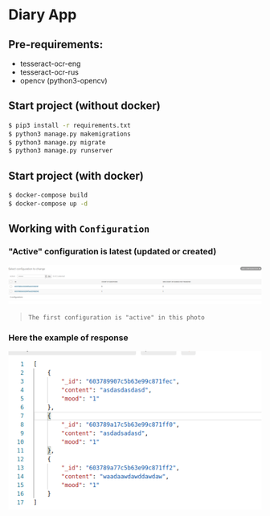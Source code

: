 
# Diary App

## Pre-requirements:
- tesseract-ocr-eng
- tesseract-ocr-rus
- opencv (python3-opencv)

## Start project (without docker)
```sh
$ pip3 install -r requirements.txt
$ python3 manage.py makemigrations
$ python3 manage.py migrate
$ python3 manage.py runserver
```
## Start project (with docker)
```sh
$ docker-compose build
$ docker-compose up -d
```

## Working with `Configuration`
### "Active" configuration is latest (updated or created)
![config_admin_view](./resources/config_admin_view.png)
> `The first configuration is "active" in this photo`
### Here the example of response 
![config_admin_view](./resources/config_admin_response.png)

